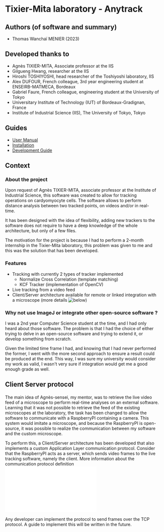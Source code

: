# Tixier-Mita laboratory - Anytrack

## Authors (of software and summary)
- Thomas Wanchaï MENIER (2023)

## Developed thanks to
- Agnès TIXIER-MITA, Associate professor at the IIS
- Gilgueng Hwang, researcher at the IIS
- Hiroshi TOSHIYOSHI, head researcher of the Toshiyoshi laboratory, IIS
- Alex DUFOUR, French colleague, 3rd year engineering student at ENSEIRB-MATMECA, Bordeaux
- Gabriel Faure, French colleague, engineering student at the University of Tokyo
- Universitary Institute of Technology (IUT) of Bordeaux-Gradignan, France
- Institute of Industrial Science (IIS), The University of Tokyo, Tokyo

## Guides
- [User Manual](./docs/USER_MANUAL.md)
- [Installation](./INSTALL.md)
- [Development Guide](./docs/DEV_MANUAL.md)

## Context
### About the project

Upon request of Agnès TIXIER-MITA, associate professor at the Institute of Industrial Science, this software
was created to allow for tracking operations on cardyomyocyte cells. The software allows to perform distance analysis
between two tracked points, on videos and/or in real-time.

It has been designed with the idea of flexibility, adding new trackers to the software does not require to have a deep knowledge 
of the whole architecture, but only of a few files.

The motivation for the project is because I had to perform a 2-month internship in the Tixier-Mita laboratory, this problem was given
to me and this was the solution that has been developed.

### Features
- Tracking with currently 2 types of tracker implemented 
    - Normalize Cross Correlation (template matching)
    - KCF Tracker (implementation of OpenCV)
- Live tracking from a video feed
- Client/Server architecture available for remote or linked integration with a microscope
(more details ![below](#client-server-protocol))

### Why not use ImageJ or integrate other open-source software ?
I was a 2nd year Computer Science student at the time, and I had only heard about those software. The problem is that I had the choice of
either trying to delve in an open-source software and trying to extend it, or develop something from scratch.

Given the limited time frame I had, and knowing that I had never performed the former, I went with the more second approach
to ensure a result could be produced at the end. This way, I was sure my university would consider my work as valid, I wasn't very
sure if integration would get me a good enough grade as well.

## <p id=client-server-protocol>Client Server protocol</p>
The main idea of Agnès-sensei, my mentor, was to retrieve the live video feed of a microscope to perform real-time analyses
on an external software. Learning that it was not possible to retrieve the feed of the existing microscopes at the laboratory,
the task has been changed to allow the software to communicate with a RaspberryPI containing a camera. This system would imitate
a microscope, and because the RaspberryPI is open-source, it was possible to realize the communication between my software and
the custom microscope.

To perform this, a Client/Server architecture has been developed that also implements a custom 
Application Layer communication protocol. Consider that the RaspberryPI acts as a server, which sends video
frames to the live tracking software, namely the client. More information about the communication protocol definition ![here](src/comm_protocol/comm_protocol_definition.md)

Any developer can implement the protocol to send frames over the TCP protocol. A guide to implement this
will be written in the future.
